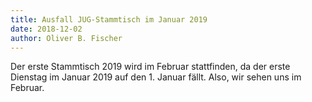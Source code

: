 ```yaml
---
title: Ausfall JUG-Stammtisch im Januar 2019
date: 2018-12-02
author: Oliver B. Fischer
---
```


Der erste Stammtisch 2019 wird im Februar stattfinden, da der erste Dienstag im Januar 2019 auf den 1. Januar fällt. Also, wir sehen uns im Februar.
